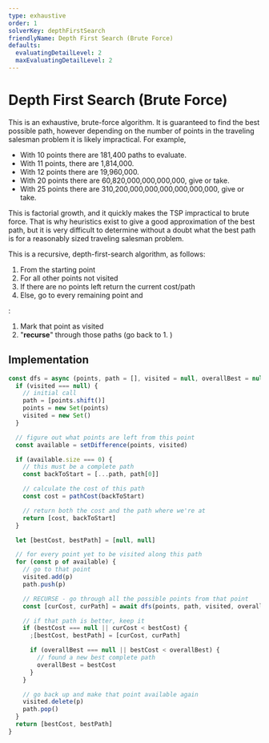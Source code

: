 ```yaml
---
type: exhaustive
order: 1
solverKey: depthFirstSearch
friendlyName: Depth First Search (Brute Force)
defaults:
  evaluatingDetailLevel: 2
  maxEvaluatingDetailLevel: 2
---
```


# Depth First Search (Brute Force)

This is an exhaustive, brute-force algorithm. It is guaranteed to find the best possible path, however depending on the number of points in the traveling salesman problem it is likely impractical. For example,

- With 10 points there are 181,400 paths to evaluate.
- With 11 points, there are 1,814,000.
- With 12 points there are 19,960,000.
- With 20 points there are 60,820,000,000,000,000, give or take.
- With 25 points there are 310,200,000,000,000,000,000,000, give or take.

This is factorial growth, and it quickly makes the TSP impractical to brute force. That is why heuristics exist to give a good approximation of the best path, but it is very difficult to determine without a doubt what the best path is for a reasonably sized traveling salesman problem.

This is a recursive, depth-first-search algorithm, as follows:

1. From the starting point
2. For all other points not visited
3. If there are no points left return the current cost/path
4. Else, go to every remaining point and

:

1. Mark that point as visited
2. "**recurse**" through those paths (go back to 1. )

## Implementation

```javascript
const dfs = async (points, path = [], visited = null, overallBest = null) => {
  if (visited === null) {
    // initial call
    path = [points.shift()]
    points = new Set(points)
    visited = new Set()
  }

  // figure out what points are left from this point
  const available = setDifference(points, visited)

  if (available.size === 0) {
    // this must be a complete path
    const backToStart = [...path, path[0]]

    // calculate the cost of this path
    const cost = pathCost(backToStart)

    // return both the cost and the path where we're at
    return [cost, backToStart]
  }

  let [bestCost, bestPath] = [null, null]

  // for every point yet to be visited along this path
  for (const p of available) {
    // go to that point
    visited.add(p)
    path.push(p)

    // RECURSE - go through all the possible points from that point
    const [curCost, curPath] = await dfs(points, path, visited, overallBest)

    // if that path is better, keep it
    if (bestCost === null || curCost < bestCost) {
      ;[bestCost, bestPath] = [curCost, curPath]

      if (overallBest === null || bestCost < overallBest) {
        // found a new best complete path
        overallBest = bestCost
      }
    }

    // go back up and make that point available again
    visited.delete(p)
    path.pop()
  }
  return [bestCost, bestPath]
}
```
